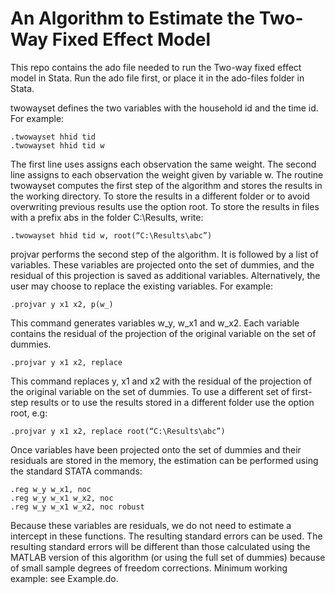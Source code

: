 # An Algorithm to Estimate the Two-Way Fixed Effect Model

This repo contains the ado file needed to run the Two-way fixed effect model in Stata. Run the ado file first, or place it in the ado-files folder in Stata.

twowayset defines the two variables with the household id and the time id. For example:
```
.twowayset hhid tid
.twowayset hhid tid w
```
The first line uses assigns each observation the same weight. The second line assigns to each observation the weight given by variable w.
The routine twowayset computes the first step of the algorithm and stores the results in the working directory. To store the results in a different folder or to avoid overwriting previous results use the option root. To store the results in files with a prefix abs in the folder C:\Results, write:
```
.twowayset hhid tid w, root(“C:\Results\abc”)
```
projvar performs the second step of the algorithm. It is followed by a list of variables. These variables are projected onto the set of dummies, and the residual of this projection is saved as additional variables. Alternatively, the user may choose to replace the existing variables. For example:
```
.projvar y x1 x2, p(w_)
```
This command generates variables w_y, w_x1 and w_x2. Each variable contains the residual of the projection of the original variable on the set of dummies. 
```
.projvar y x1 x2, replace
```
This command replaces y, x1 and x2 with the residual of the projection of the original variable on the set of dummies. To use a different set of first-step results or to use the results stored in a different folder use the option root, e.g:
```
.projvar y x1 x2, replace root(“C:\Results\abc”)
```
Once variables have been projected onto the set of dummies and their residuals are stored in the memory, the estimation can be performed using the standard STATA commands:
```
.reg w_y w_x1, noc
.reg w_y w_x1 w_x2, noc 
.reg w_y w_x1 w_x2, noc robust
```
Because these variables are residuals, we do not need to estimate a intercept in these functions. The resulting standard errors can be used. The resulting standard errors will be different than those calculated using the MATLAB version of this algorithm (or using the full set of dummies) because of small sample degrees of freedom corrections. 
Minimum working example: see Example.do.
